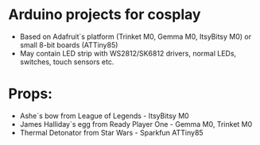 # Arduino projects for cosplay
* Based on Adafruit`s platform (Trinket M0, Gemma M0, ItsyBitsy M0) or small 8-bit boards (ATTiny85)
* May contain LED strip with WS2812/SK6812 drivers, normal LEDs, switches, touch sensors etc.

# Props:
* Ashe`s bow from League of Legends - ItsyBitsy M0
* James Halliday`s egg from Ready Player One - Gemma M0, Trinket M0
* Thermal Detonator from Star Wars - Sparkfun ATTiny85
